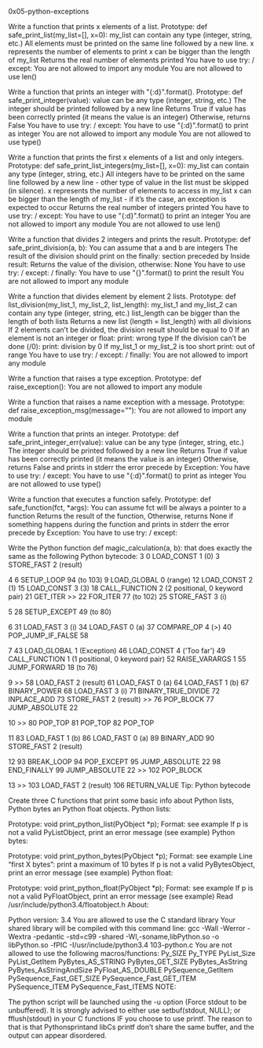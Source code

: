 0x05-python-exceptions

Write a function that prints x elements of a list.
Prototype: def safe_print_list(my_list=[], x=0): my_list can contain any type (integer, string, etc.) All elements must be printed on the same line followed by a new line. x represents the number of elements to print x can be bigger than the length of my_list Returns the real number of elements printed You have to use try: / except: You are not allowed to import any module You are not allowed to use len()

Write a function that prints an integer with "{:d}".format().
Prototype: def safe_print_integer(value): value can be any type (integer, string, etc.) The integer should be printed followed by a new line Returns True if value has been correctly printed (it means the value is an integer) Otherwise, returns False You have to use try: / except: You have to use "{:d}".format() to print as integer You are not allowed to import any module You are not allowed to use type()

Write a function that prints the first x elements of a list and only integers.
Prototype: def safe_print_list_integers(my_list=[], x=0): my_list can contain any type (integer, string, etc.) All integers have to be printed on the same line followed by a new line - other type of value in the list must be skipped (in silence). x represents the number of elements to access in my_list x can be bigger than the length of my_list - if it’s the case, an exception is expected to occur Returns the real number of integers printed You have to use try: / except: You have to use "{:d}".format() to print an integer You are not allowed to import any module You are not allowed to use len()

Write a function that divides 2 integers and prints the result.
Prototype: def safe_print_division(a, b): You can assume that a and b are integers The result of the division should print on the finally: section preceded by Inside result: Returns the value of the division, otherwise: None You have to use try: / except: / finally: You have to use "{}".format() to print the result You are not allowed to import any module

Write a function that divides element by element 2 lists.
Prototype: def list_division(my_list_1, my_list_2, list_length): my_list_1 and my_list_2 can contain any type (integer, string, etc.) list_length can be bigger than the length of both lists Returns a new list (length = list_length) with all divisions If 2 elements can’t be divided, the division result should be equal to 0 If an element is not an integer or float: print: wrong type If the division can’t be done (/0): print: division by 0 If my_list_1 or my_list_2 is too short print: out of range You have to use try: / except: / finally: You are not allowed to import any module

Write a function that raises a type exception.
Prototype: def raise_exception(): You are not allowed to import any module

Write a function that raises a name exception with a message.
Prototype: def raise_exception_msg(message=""): You are not allowed to import any module

Write a function that prints an integer.
Prototype: def safe_print_integer_err(value): value can be any type (integer, string, etc.) The integer should be printed followed by a new line Returns True if value has been correctly printed (it means the value is an integer) Otherwise, returns False and prints in stderr the error precede by Exception: You have to use try: / except: You have to use "{:d}".format() to print as integer You are not allowed to use type()

Write a function that executes a function safely.
Prototype: def safe_function(fct, *args): You can assume fct will be always a pointer to a function Returns the result of the function, Otherwise, returns None if something happens during the function and prints in stderr the error precede by Exception: You have to use try: / except:

Write the Python function def magic_calculation(a, b): that does exactly the same as the following Python bytecode:
3 0 LOAD_CONST 1 (0) 3 STORE_FAST 2 (result)

4 6 SETUP_LOOP 94 (to 103) 9 LOAD_GLOBAL 0 (range) 12 LOAD_CONST 2 (1) 15 LOAD_CONST 3 (3) 18 CALL_FUNCTION 2 (2 positional, 0 keyword pair) 21 GET_ITER >> 22 FOR_ITER 77 (to 102) 25 STORE_FAST 3 (i)

5 28 SETUP_EXCEPT 49 (to 80)

6 31 LOAD_FAST 3 (i) 34 LOAD_FAST 0 (a) 37 COMPARE_OP 4 (>) 40 POP_JUMP_IF_FALSE 58

7 43 LOAD_GLOBAL 1 (Exception) 46 LOAD_CONST 4 ('Too far') 49 CALL_FUNCTION 1 (1 positional, 0 keyword pair) 52 RAISE_VARARGS 1 55 JUMP_FORWARD 18 (to 76)

9 >> 58 LOAD_FAST 2 (result) 61 LOAD_FAST 0 (a) 64 LOAD_FAST 1 (b) 67 BINARY_POWER 68 LOAD_FAST 3 (i) 71 BINARY_TRUE_DIVIDE 72 INPLACE_ADD 73 STORE_FAST 2 (result) >> 76 POP_BLOCK 77 JUMP_ABSOLUTE 22

10 >> 80 POP_TOP 81 POP_TOP 82 POP_TOP

11 83 LOAD_FAST 1 (b) 86 LOAD_FAST 0 (a) 89 BINARY_ADD 90 STORE_FAST 2 (result)

12 93 BREAK_LOOP 94 POP_EXCEPT 95 JUMP_ABSOLUTE 22 98 END_FINALLY 99 JUMP_ABSOLUTE 22 >> 102 POP_BLOCK

13 >> 103 LOAD_FAST 2 (result) 106 RETURN_VALUE Tip: Python bytecode

Create three C functions that print some basic info about Python lists, Python bytes an Python float objects.
Python lists:

Prototype: void print_python_list(PyObject *p); Format: see example If p is not a valid PyListObject, print an error message (see example) Python bytes:

Prototype: void print_python_bytes(PyObject *p); Format: see example Line “first X bytes”: print a maximum of 10 bytes If p is not a valid PyBytesObject, print an error message (see example) Python float:

Prototype: void print_python_float(PyObject *p); Format: see example If p is not a valid PyFloatObject, print an error message (see example) Read /usr/include/python3.4/floatobject.h About:

Python version: 3.4 You are allowed to use the C standard library Your shared library will be compiled with this command line: gcc -Wall -Werror -Wextra -pedantic -std=c99 -shared -Wl,-soname,libPython.so -o libPython.so -fPIC -I/usr/include/python3.4 103-python.c You are not allowed to use the following macros/functions: Py_SIZE Py_TYPE PyList_Size PyList_GetItem PyBytes_AS_STRING PyBytes_GET_SIZE PyBytes_AsString PyBytes_AsStringAndSize PyFloat_AS_DOUBLE PySequence_GetItem PySequence_Fast_GET_SIZE PySequence_Fast_GET_ITEM PySequence_ITEM PySequence_Fast_ITEMS NOTE:

The python script will be launched using the -u option (Force stdout to be unbuffered). It is strongly advised to either use setbuf(stdout, NULL); or fflush(stdout) in your C functions IF you choose to use printf. The reason to that is that Pythonsprintand libCs printf don’t share the same buffer, and the output can appear disordered.
